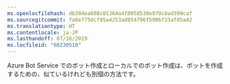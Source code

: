 ```yaml
---
ms.openlocfilehash: db284ea688c01364a4f0058530e979c8ad399caf
ms.sourcegitcommit: fa6e775dcf95a4253ad854796f5906f33af05a42
ms.translationtype: HT
ms.contentlocale: ja-JP
ms.lasthandoff: 07/16/2019
ms.locfileid: "68230510"
---
```

Azure Bot Service でのボット作成とローカルでのボット作成は、ボットを作成するための、似ているけれども別個の方法です。